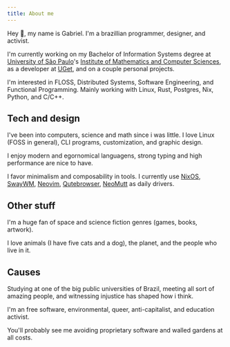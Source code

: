 ```yaml
---
title: About me
---
```


Hey 👋, my name is Gabriel. I'm a brazillian programmer, designer, and activist.

I'm currently working on my Bachelor of Information Systems degree at [University of São Paulo](https://usp.br)'s [Institute of Mathematics and Computer Sciences](https://www.icmc.usp.br/en/), as a developer at [UGet](https://br.linkedin.com/company/u-get), and on a couple personal projects.

I'm interested in FLOSS, Distributed Systems, Software Engineering, and Functional Programming. Mainly working with Linux, Rust, Postgres, Nix, Python, and C/C++.

## Tech and design

I've been into computers, science and math since i was little. I love Linux (FOSS in general), CLI programs, customization, and graphic design.

I enjoy modern and egornomical languagens, strong typing and high performance are nice to have.

I favor minimalism and composability in tools. I currently use [NixOS](https://nixos.org), [SwayWM](https://swaywm.org/), [Neovim](https://neovim.io), [Qutebrowser](https://qutebrowser.org), [NeoMutt](https://neomutt.org/) as daily drivers.

## Other stuff

I'm a huge fan of space and science fiction genres (games, books, artwork).

I love animals (I have five cats and a dog), the planet, and the people who live in it.

## Causes

Studying at one of the big public universities of Brazil, meeting all sort of amazing people, and witnessing injustice has shaped how i think.

I'm an free software, environmental, queer, anti-capitalist, and education activist.

You'll probably see me avoiding proprietary software and walled gardens at all costs.
